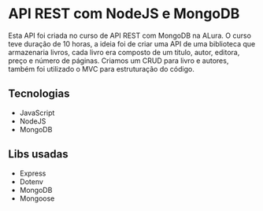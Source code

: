 # API REST com NodeJS e MongoDB

Esta API foi criada no curso de API REST com MongoDB na ALura. O curso teve duração de 10 horas, a ideia foi de criar uma API de uma biblioteca que armazenaria livros, cada livro era composto de um titulo, autor, editora, preço e número de páginas. Criamos um CRUD para livro e autores, também foi utilizado o MVC para estruturação do código.

## Tecnologias

* JavaScript
* NodeJS
* MongoDB

## Libs usadas

* Express
* Dotenv
* MongoDB
* Mongoose
